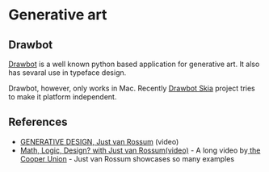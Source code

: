 # Generative art

## Drawbot

[Drawbot](https://www.drawbot.com/) is a well known python based application for generative art. It also has sevaral use in typeface design. 

Drawbot, however, only works in Mac. Recently [Drawbot Skia](https://github.com/justvanrossum/drawbot-skia) project tries to make it platform independent.

## References

* [GENERATIVE DESIGN, Just van Rossum](https://www.youtube.com/watch?v=AEwSWhI_EXA) \(video\)
* [Math, Logic, Design? with Just van Rossum\(video\)](https://www.youtube.com/watch?v=O5ATijqPdXQ) - A long video by[ the Cooper Union](https://www.youtube.com/channel/UCdZoogU41DBdMWbqRqeHlVg) - Just van Rossum showcases so many examples

